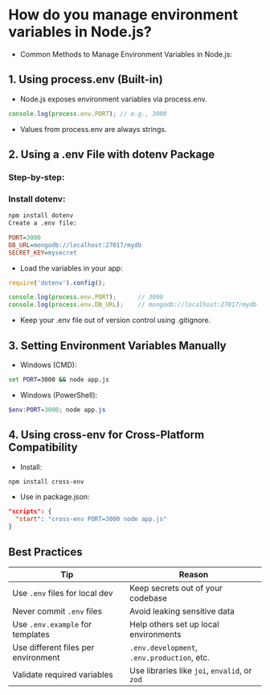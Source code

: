 # How do you manage environment variables in Node.js?

- Common Methods to Manage Environment Variables in Node.js:
## 1. Using process.env (Built-in)
- Node.js exposes environment variables via process.env.

```js
console.log(process.env.PORT); // e.g., 3000
```
- Values from process.env are always strings.

## 2. Using a .env File with dotenv Package
### Step-by-step:
### Install dotenv:

```bash
npm install dotenv
Create a .env file:
```

```ini
PORT=3000
DB_URL=mongodb://localhost:27017/mydb
SECRET_KEY=mysecret
```
- Load the variables in your app:

```js
require('dotenv').config();

console.log(process.env.PORT);      // 3000
console.log(process.env.DB_URL);    // mongodb://localhost:27017/mydb
```

- Keep your .env file out of version control using .gitignore.

## 3. Setting Environment Variables Manually

- Windows (CMD):
```cmd
set PORT=3000 && node app.js
```
- Windows (PowerShell):
```powershell
$env:PORT=3000; node app.js
```

## 4. Using cross-env for Cross-Platform Compatibility
- Install:

```bash
npm install cross-env
```
- Use in package.json:

```json
"scripts": {
  "start": "cross-env PORT=3000 node app.js"
}
```
## Best Practices

| Tip                             | Reason                                     |
|---------------------------------|--------------------------------------------|
| Use `.env` files for local dev  | Keep secrets out of your codebase           |
| Never commit `.env` files       | Avoid leaking sensitive data                 |
| Use `.env.example` for templates | Help others set up local environments       |
| Use different files per environment | `.env.development`, `.env.production`, etc. |
| Validate required variables     | Use libraries like `joi`, `envalid`, or `zod` |
